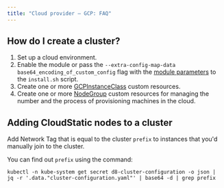 ```yaml
---
title: "Сloud provider — GCP: FAQ"
---
```


## How do I create a cluster?

1. Set up a cloud environment.
2. Enable the module or pass the `--extra-config-map-data base64_encoding_of_custom_config` flag with the [module parameters](configuration.html) to the `install.sh` script.
3. Create one or more [GCPInstanceClass](cr.html#gcpinstanceclass) custom resources.
4. Create one or more [NodeGroup](../../modules/040-node-manager/cr.html#nodegroup) custom resources for managing the number and the process of provisioning machines in the cloud.

## Adding CloudStatic nodes to a cluster

Add Network Tag that is equal to the cluster `prefix` to instances that you'd manually join to the cluster.

You can find out `prefix` using the command:

```shell
kubectl -n kube-system get secret d8-cluster-configuration -o json | jq -r '.data."cluster-configuration.yaml"' | base64 -d | grep prefix
```
